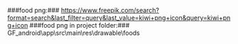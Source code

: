 

###food png:### https://www.freepik.com/search?format=search&last_filter=query&last_value=kiwi+png+icon&query=kiwi+png+icon
###food png in project folder:### GF_android\app\src\main\res\drawable\foods
